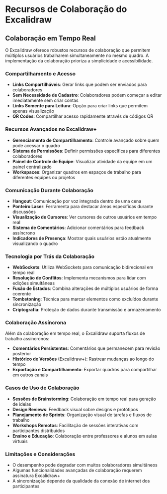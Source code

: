 # Recursos de Colaboração do Excalidraw

## Colaboração em Tempo Real

O Excalidraw oferece robustos recursos de colaboração que permitem múltiplos usuários trabalharem simultaneamente no mesmo quadro. A implementação da colaboração prioriza a simplicidade e acessibilidade.

### Compartilhamento e Acesso

- **Links Compartilháveis**: Gerar links que podem ser enviados para colaboradores
- **Sem Necessidade de Cadastro**: Colaboradores podem começar a editar imediatamente sem criar contas
- **Links Somente para Leitura**: Opção para criar links que permitem apenas visualização
- **QR Codes**: Compartilhar acesso rapidamente através de códigos QR

### Recursos Avançados no Excalidraw+

- **Gerenciamento de Compartilhamento**: Controle avançado sobre quem pode acessar o quadro
- **Sistema de Permissões**: Definir permissões específicas para diferentes colaboradores
- **Painel de Controle de Equipe**: Visualizar atividade da equipe em um painel centralizado
- **Workspaces**: Organizar quadros em espaços de trabalho para diferentes equipes ou projetos

### Comunicação Durante Colaboração

- **Hangout**: Comunicação por voz integrada dentro de uma cena
- **Ponteiro Laser**: Ferramenta para destacar áreas específicas durante discussões
- **Visualização de Cursores**: Ver cursores de outros usuários em tempo real
- **Sistema de Comentários**: Adicionar comentários para feedback assíncrono
- **Indicadores de Presença**: Mostrar quais usuários estão atualmente visualizando o quadro

### Tecnologia por Trás da Colaboração

- **WebSockets**: Utiliza WebSockets para comunicação bidirecional em tempo real
- **Resolução de Conflitos**: Implementa mecanismos para lidar com edições simultâneas
- **Fusão de Estados**: Combina alterações de múltiplos usuários de forma coerente
- **Tombstoning**: Técnica para marcar elementos como excluídos durante sincronização
- **Criptografia**: Proteção de dados durante transmissão e armazenamento

### Colaboração Assíncrona

Além da colaboração em tempo real, o Excalidraw suporta fluxos de trabalho assíncronos:

- **Comentários Persistentes**: Comentários que permanecem para revisão posterior
- **Histórico de Versões** (Excalidraw+): Rastrear mudanças ao longo do tempo
- **Exportação e Compartilhamento**: Exportar quadros para compartilhar em outros canais

### Casos de Uso de Colaboração

- **Sessões de Brainstorming**: Colaboração em tempo real para geração de ideias
- **Design Reviews**: Feedback visual sobre designs e protótipos
- **Planejamento de Sprints**: Organização visual de tarefas e fluxos de trabalho
- **Workshops Remotos**: Facilitação de sessões interativas com participantes distribuídos
- **Ensino e Educação**: Colaboração entre professores e alunos em aulas virtuais

### Limitações e Considerações

- O desempenho pode degradar com muitos colaboradores simultâneos
- Algumas funcionalidades avançadas de colaboração requerem assinatura Excalidraw+
- A sincronização depende da qualidade da conexão de internet dos participantes
